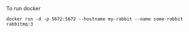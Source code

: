 To run docker
```
docker run -d -p 5672:5672 --hostname my-rabbit --name some-rabbit rabbitmq:3
```
